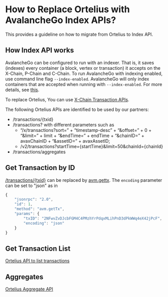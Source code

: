 # How to Replace Ortelius with AvalancheGo Index APIs?

This provides a guideline on how to migrate from Ortelius to Index API.

## How Index API works
AvalancheGo can be configured to run with an indexer. That is, it saves \(indexes\) every container \(a block, vertex or transaction\) it accepts on the X-Chain, P-Chain and C-Chain. To run AvalancheGo with indexing enabled, use command line flag `--index-enabled`. AvalancheGo will only index containers that are accepted when running with `--index-enabled`. For more details, see [this](../avalanchego-apis/index-api.md).

To replace Ortelius, You can use [X-Chain Transaction APIs](../avalanchego-apis/index-api.md#x-chain-transactions).

The following Ortelius APIs are identified to be used by our partners:
* /transactions/{txid} 
* /transactions? with different parameters such as
    - “/x/transactions?sort=” + “timestamp-desc” + “&offset=” + 0 + “&limit=” + limit + “&endTime=” + endTime + “&chainID=” + avaxChainID + “&assetID=” + avaxAssetID;
    - /v2/transactions?startTime={startTime}&limit=50&chainId={chainId}
* /transactions/aggregates


## Get Transaction by ID
[/transactions/{txid}](ortelius.md#get-transaction) can be replaced by [avm.gettx](../avalanchego-apis/exchange-chain-x-chain-api#avm.gettx). The `encoding` parameter can be set to "json" as in 

```javascript
{
    "jsonrpc": "2.0",
    "id": 1,
    "method": "avm.getTx",
    "params": {
        "txID": "2NFwvZvDJcbFGM4C4PMzhYrPdqxMLihPnD3dPkWWq4eX42jPcF",
        "encoding": "json"
    }
}
```

## Get Transaction List
[Ortelius API to list transactions](ortelius.md#list-transactions)

## Aggregates
[Ortelius Aggregate API](ortelius.md#aggregate)




